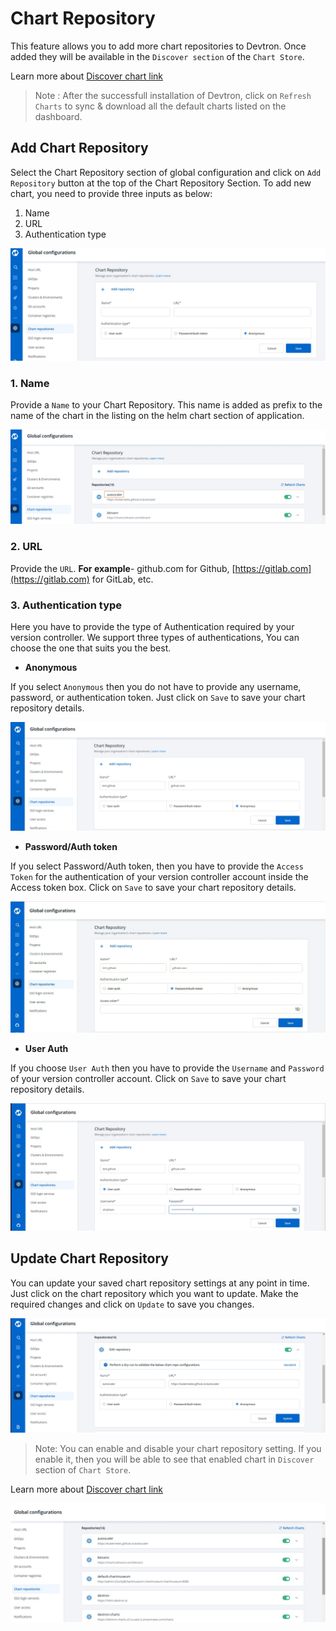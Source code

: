 # Chart Repository

This feature allows you to add more chart repositories to Devtron. Once added they will be available in the `Discover section` of the `Chart Store`. 

Learn more about [Discover chart link](https://docs.devtron.ai/user-guide/deploy-chart/overview-of-charts#deploying-chart)

> Note : After the successfull installation of Devtron, click on `Refresh Charts` to sync & download all the default charts listed on the dashboard. 

## Add Chart Repository

Select the Chart Repository section of global configuration and click on `Add Repository` button at the top of the Chart Repository Section. To add new chart, you need to provide three inputs as below:

1. Name
2. URL
3. Authentication type

![](../../user-guide/global-configurations/images/chart-repository-1.jpg)

### 1. Name

Provide a `Name` to your Chart Repository. This name is added as prefix to the name of the chart in the listing on the helm chart section of application.

![](../../user-guide/global-configurations/images/chart-repo-name-highlight.jpg)

### 2. URL

Provide the `URL`. **For example**- github.com for Github, [https://gitlab.com](https://gitlab.com) for GitLab, etc.

### 3. Authentication type

Here you have to provide the type of Authentication required by your version controller. We support three types of authentications, You can choose the one that suits you the best.


* **Anonymous**

If you select `Anonymous` then you do not have to provide any username, password, or authentication token. Just click on `Save` to save your chart repository details.

![](../../user-guide/global-configurations/images/chart-repo-anonymous.jpg)

* **Password/Auth token**

If you select Password/Auth token, then you have to provide the `Access Token` for the authentication of your version controller account inside the Access token box. Click on `Save` to save your chart repository details.

![](../../user-guide/global-configurations/images/chart-repo-password.jpg)

* **User Auth**

If you choose `User Auth` then you have to provide the `Username` and `Password` of your version controller account. Click on `Save` to save your chart repository details.


![](../../user-guide/global-configurations/images/chart-repo-user-auth.jpg)

## Update Chart Repository

You can update your saved chart repository settings at any point in time. Just click on the chart repository which you want to update. Make the required changes and click on `Update` to save you changes.

![](../../user-guide/global-configurations/images/chart-repo-update.jpg)

> Note: You can enable and disable your chart repository setting. If you enable it, then you will be able to see that enabled chart in `Discover` section of `Chart Store`.


Learn more about [Discover chart link](https://docs.devtron.ai/user-guide/deploy-chart/overview-of-charts#deploying-chart)

![](../../user-guide/global-configurations/images/chart-repo-list.jpg)
